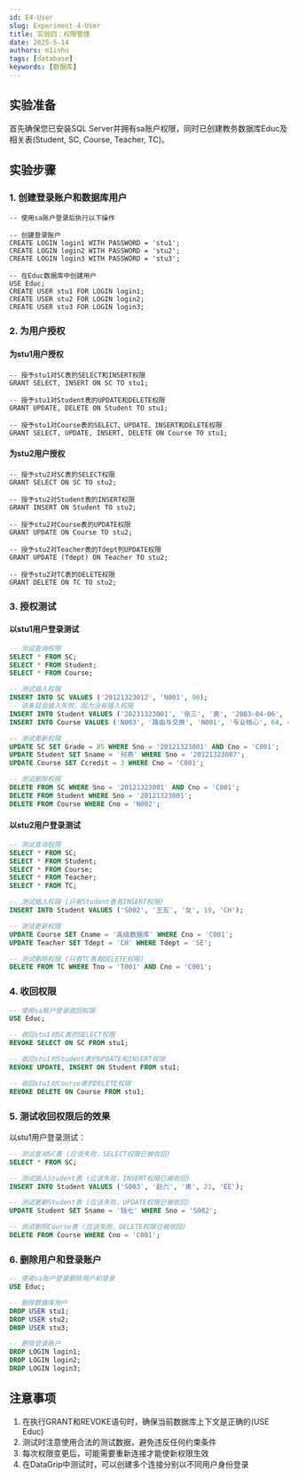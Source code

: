 ```yaml
---
id: E4-User
slug: Experiment-4-User
title: 实验四：权限管理
date: 2025-5-14
authors: m1ishu
tags: [database]
keywords: [数据库]
---
```

## 实验准备

首先确保您已安装SQL Server并拥有sa账户权限，同时已创建教务数据库Educ及相关表(Student, SC, Course, Teacher, TC)。

## 实验步骤

### 1. 创建登录账户和数据库用户

```
-- 使用sa账户登录后执行以下操作

-- 创建登录账户
CREATE LOGIN login1 WITH PASSWORD = 'stu1';
CREATE LOGIN login2 WITH PASSWORD = 'stu2';
CREATE LOGIN login3 WITH PASSWORD = 'stu3';

-- 在Educ数据库中创建用户
USE Educ;
CREATE USER stu1 FOR LOGIN login1;
CREATE USER stu2 FOR LOGIN login2;
CREATE USER stu3 FOR LOGIN login3;
```

### 2. 为用户授权

#### 为stu1用户授权

```
-- 授予stu1对SC表的SELECT和INSERT权限
GRANT SELECT, INSERT ON SC TO stu1;

-- 授予stu1对Student表的UPDATE和DELETE权限
GRANT UPDATE, DELETE ON Student TO stu1;

-- 授予stu1对Course表的SELECT、UPDATE、INSERT和DELETE权限
GRANT SELECT, UPDATE, INSERT, DELETE ON Course TO stu1;
```

#### 为stu2用户授权

```
-- 授予stu2对SC表的SELECT权限
GRANT SELECT ON SC TO stu2;

-- 授予stu2对Student表的INSERT权限
GRANT INSERT ON Student TO stu2;

-- 授予stu2对Course表的UPDATE权限
GRANT UPDATE ON Course TO stu2;

-- 授予stu2对Teacher表的Tdept列UPDATE权限
GRANT UPDATE (Tdept) ON Teacher TO stu2;

-- 授予stu2对TC表的DELETE权限
GRANT DELETE ON TC TO stu2;
```

### 3. 授权测试

#### 以stu1用户登录测试

```sql
-- 测试查询权限
SELECT * FROM SC;
SELECT * FROM Student;
SELECT * FROM Course;

-- 测试插入权限
INSERT INTO SC VALUES ('20121323012', 'N001', 90);
-- 该条目会插入失败，因为没有插入权限
INSERT INTO Student VALUES ('20231323001', '张三', '男', '2003-04-06', '湖北', '2023', '网络工程', 'SE');
INSERT INTO Course VALUES ('N003', '路由与交换', 'N001', '专业核心', 64, 4, 4, '');

-- 测试更新权限
UPDATE SC SET Grade = 85 WHERE Sno = '20121323001' AND Cno = 'C001';
UPDATE Student SET Sname = '何燕' WHERE Sno = '20121323087';
UPDATE Course SET Ccredit = 3 WHERE Cno = 'C001';

-- 测试删除权限
DELETE FROM SC WHERE Sno = '20121323001' AND Cno = 'C001';
DELETE FROM Student WHERE Sno = '20121323001';
DELETE FROM Course WHERE Cno = 'N002';
```

#### 以stu2用户登录测试

```sql
-- 测试查询权限
SELECT * FROM SC;
SELECT * FROM Student;
SELECT * FROM Course;
SELECT * FROM Teacher;
SELECT * FROM TC;

-- 测试插入权限 (只有Student表有INSERT权限)
INSERT INTO Student VALUES ('S002', '王五', '女', 19, 'CH');

-- 测试更新权限
UPDATE Course SET Cname = '高级数据库' WHERE Cno = 'C001';
UPDATE Teacher SET Tdept = 'CH' WHERE Tdept = 'SE';

-- 测试删除权限 (只有TC表有DELETE权限)
DELETE FROM TC WHERE Tno = 'T001' AND Cno = 'C001';
```

### 4. 收回权限

```sql
-- 使用sa账户登录收回权限
USE Educ;

-- 收回stu1对SC表的SELECT权限
REVOKE SELECT ON SC FROM stu1;

-- 收回stu1对Student表的UPDATE和INSERT权限
REVOKE UPDATE, INSERT ON Student FROM stu1;

-- 收回stu1对Course表的DELETE权限
REVOKE DELETE ON Course FROM stu1;
```

### 5. 测试收回权限后的效果

以stu1用户登录测试：

```sql
-- 测试查询SC表 (应该失败，SELECT权限已被收回)
SELECT * FROM SC;

-- 测试插入Student表 (应该失败，INSERT权限已被收回)
INSERT INTO Student VALUES ('S003', '赵六', '男', 21, 'EE');

-- 测试更新Student表 (应该失败，UPDATE权限已被收回)
UPDATE Student SET Sname = '钱七' WHERE Sno = 'S002';

-- 测试删除Course表 (应该失败，DELETE权限已被收回)
DELETE FROM Course WHERE Cno = 'C001';
```

### 6. 删除用户和登录账户

```sql
-- 使用sa账户登录删除用户和登录
USE Educ;

-- 删除数据库用户
DROP USER stu1;
DROP USER stu2;
DROP USER stu3;

-- 删除登录账户
DROP LOGIN login1;
DROP LOGIN login2;
DROP LOGIN login3;
```

## 注意事项

1. 在执行GRANT和REVOKE语句时，确保当前数据库上下文是正确的(USE Educ)
2. 测试时注意使用合法的测试数据，避免违反任何约束条件
3. 每次权限变更后，可能需要重新连接才能使新权限生效
4. 在DataGrip中测试时，可以创建多个连接分别以不同用户身份登录
